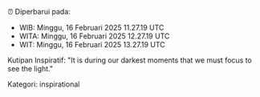 ⏰ Diperbarui pada:
- WIB: Minggu, 16 Februari 2025 11.27.19 UTC
- WITA: Minggu, 16 Februari 2025 12.27.19 UTC
- WIT: Minggu, 16 Februari 2025 13.27.19 UTC

Kutipan Inspiratif:
"It is during our darkest moments that we must focus to see the light."


Kategori: inspirational

